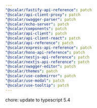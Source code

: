```yaml
---
"@scalar/fastify-api-reference": patch
"@scalar/api-client-proxy": patch
"@scalar/swagger-parser": patch
"@scalar/echo-server": patch
"@scalar/components": patch
"@scalar/api-client": patch
"@scalar/api-client-react": patch
"@scalar/api-reference": patch
"@scalar/express-api-reference": patch
"@scalar/hono-api-reference": patch
"@scalar/nestjs-api-reference": patch
"@scalar/nextjs-api-reference": patch
"@scalar/swagger-editor": patch
"@scalar/themes": patch
"@scalar/use-codemirror": patch
"@scalar/use-modal": patch
"@scalar/use-tooltip": patch
---
```


chore: update to typescript 5.4
